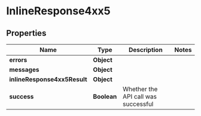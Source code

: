 # InlineResponse4xx5

## Properties
Name | Type | Description | Notes
------------ | ------------- | ------------- | -------------
**errors** | **Object** |  | 
**messages** | **Object** |  | 
**inlineResponse4xx5Result** | **Object** |  | 
**success** | **Boolean** | Whether the API call was successful | 
